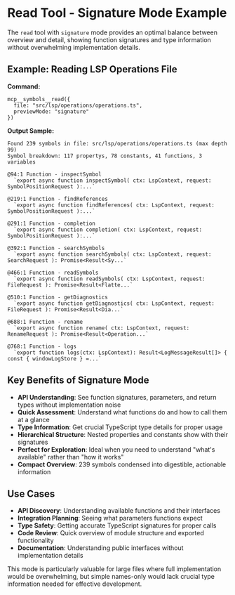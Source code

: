 # Read Tool - Signature Mode Example

The `read` tool with `signature` mode provides an optimal balance between overview and detail, showing function signatures and type information without overwhelming implementation details.

## Example: Reading LSP Operations File

**Command:**
```
mcp__symbols__read({ 
  file: "src/lsp/operations/operations.ts", 
  previewMode: "signature" 
})
```

**Output Sample:**
```
Found 239 symbols in file: src/lsp/operations/operations.ts (max depth 99)
Symbol breakdown: 117 propertys, 78 constants, 41 functions, 3 variables

@94:1 Function - inspectSymbol
  `export async function inspectSymbol( ctx: LspContext, request: SymbolPositionRequest ):...`

@219:1 Function - findReferences
  `export async function findReferences( ctx: LspContext, request: SymbolPositionRequest ):...`

@291:1 Function - completion
  `export async function completion( ctx: LspContext, request: SymbolPositionRequest ):...`

@392:1 Function - searchSymbols
  `export async function searchSymbols( ctx: LspContext, request: SearchRequest ): Promise<Result<Sy...`

@466:1 Function - readSymbols
  `export async function readSymbols( ctx: LspContext, request: FileRequest ): Promise<Result<Flatte...`

@510:1 Function - getDiagnostics
  `export async function getDiagnostics( ctx: LspContext, request: FileRequest ): Promise<Result<Dia...`

@688:1 Function - rename
  `export async function rename( ctx: LspContext, request: RenameRequest ): Promise<Result<Operation...`

@768:1 Function - logs
  `export function logs(ctx: LspContext): Result<LogMessageResult[]> { const { windowLogStore } =...`
```

## Key Benefits of Signature Mode

- **API Understanding**: See function signatures, parameters, and return types without implementation noise
- **Quick Assessment**: Understand what functions do and how to call them at a glance  
- **Type Information**: Get crucial TypeScript type details for proper usage
- **Hierarchical Structure**: Nested properties and constants show with their signatures
- **Perfect for Exploration**: Ideal when you need to understand "what's available" rather than "how it works"
- **Compact Overview**: 239 symbols condensed into digestible, actionable information

## Use Cases

- **API Discovery**: Understanding available functions and their interfaces
- **Integration Planning**: Seeing what parameters functions expect
- **Type Safety**: Getting accurate TypeScript signatures for proper calls
- **Code Review**: Quick overview of module structure and exported functionality
- **Documentation**: Understanding public interfaces without implementation details

This mode is particularly valuable for large files where full implementation would be overwhelming, but simple names-only would lack crucial type information needed for effective development.